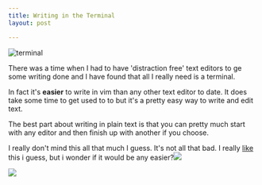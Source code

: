 ```yaml
---
title: Writing in the Terminal
layout: post

---
```

![terminal](/assets/terminal.jpg)

There was a time when I had to have 'distraction free' text editors to ge some writing done and I have found that all I really need is a terminal.

In fact it's **easier** to write in vim than any other text editor to date. It does take some time to get used to to but it's a pretty easy way to write and edit text.

The best part about writing in plain text is that you can pretty much start with any editor and then finish up with another if you choose.

I really don't mind this all that much I guess. It's not all that bad. I really [like](apple.com) this i guess, but i wonder if it would be any easier?![](/assets/pxl_20220425_184710353.jpg)

![](/assets/pxl_20220425_184740304.jpg)